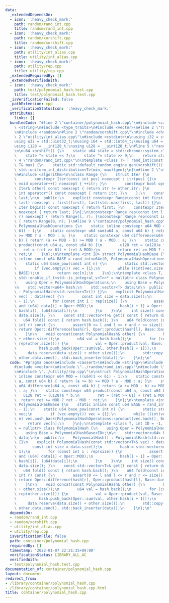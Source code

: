 ```yaml
---
data:
  _extendedDependsOn:
  - icon: ':heavy_check_mark:'
    path: random/rand_int.cpp
    title: random/rand_int.cpp
  - icon: ':heavy_check_mark:'
    path: random/xorshift.cpp
    title: random/xorshift.cpp
  - icon: ':heavy_check_mark:'
    path: utility/int_alias.cpp
    title: utility/int_alias.cpp
  - icon: ':heavy_check_mark:'
    path: utility/rep.cpp
    title: utility/rep.cpp
  _extendedRequiredBy: []
  _extendedVerifiedWith:
  - icon: ':heavy_check_mark:'
    path: test/polynomial_hash.test.cpp
    title: test/polynomial_hash.test.cpp
  _isVerificationFailed: false
  _pathExtension: cpp
  _verificationStatusIcon: ':heavy_check_mark:'
  attributes:
    links: []
  bundledCode: "#line 2 \"container/polynomial_hash.cpp\"\n#include <cassert>\n#include\
    \ <string>\n#include <type_traits>\n#include <vector>\n#line 2 \"random/rand_int.cpp\"\
    \n#include <random>\n#line 2 \"random/xorshift.cpp\"\n#include <chrono>\n#line\
    \ 2 \"utility/int_alias.cpp\"\n#include <cstdint>\n\nusing i32 = std::int32_t;\n\
    using u32 = std::uint32_t;\nusing i64 = std::int64_t;\nusing u64 = std::uint64_t;\n\
    using i128 = __int128_t;\nusing u128 = __uint128_t;\n#line 5 \"random/xorshift.cpp\"\
    \n\nu64 xorshift() {\n    static u64 state = std::chrono::system_clock::now().time_since_epoch().count();\n\
    \    state ^= state << 7;\n    state ^= state >> 9;\n    return state;\n}\n#line\
    \ 4 \"random/rand_int.cpp\"\n\ntemplate <class T> T rand_int(const T& min, const\
    \ T& max) {\n    static std::default_random_engine gen(xorshift());\n    return\
    \ std::uniform_int_distribution<T>(min, max)(gen);\n}\n#line 2 \"utility/rep.cpp\"\
    \n#include <algorithm>\n\nclass Range {\n    struct Iter {\n        int itr;\n\
    \        constexpr Iter(const int pos) noexcept : itr(pos) {}\n        constexpr\
    \ void operator++() noexcept { ++itr; }\n        constexpr bool operator!=(const\
    \ Iter& other) const noexcept { return itr != other.itr; }\n        constexpr\
    \ int operator*() const noexcept { return itr; }\n    };\n    const Iter first,\
    \ last;\n\n  public:\n    explicit constexpr Range(const int first, const int\
    \ last) noexcept : first(first), last(std::max(first, last)) {}\n    constexpr\
    \ Iter begin() const noexcept { return first; }\n    constexpr Iter end() const\
    \ noexcept { return last; }\n};\n\nconstexpr Range rep(const int l, const int\
    \ r) noexcept { return Range(l, r); }\nconstexpr Range rep(const int n) noexcept\
    \ { return Range(0, n); }\n#line 9 \"container/polynomial_hash.cpp\"\n\nstruct\
    \ PolynomialHashOperations {\n    static inline constexpr u64 MOD = ((u64)1 <<\
    \ 61) - 1;\n    static constexpr u64 sum(u64 a, const u64 b) { return (a += b)\
    \ >= MOD ? a - MOD : a; }\n    static constexpr u64 difference(u64 a, const u64\
    \ b) { return (a += MOD - b) >= MOD ? a - MOD : a; }\n    static constexpr u64\
    \ product(const u64 a, const u64 b) {\n        u128 ret = (u128)a * b;\n     \
    \   ret = (ret >> 61) + (ret & MOD);\n        return ret >= MOD ? ret - MOD :\
    \ ret;\n    }\n};\n\ntemplate <int ID> struct PolynomialHashBase {\n    static\
    \ inline const u64 BASE = rand_int<u64>(0, PolynomialHashOperations::MOD - 1);\n\
    \    static u64 base_pow(const int n) {\n        static std::vector<u64> vec;\n\
    \        if (vec.empty()) vec = {1};\n        while ((int)vec.size() <= n) vec.push_back(PolynomialHashOperations::product(vec.back(),\
    \ BASE));\n        return vec[n];\n    }\n};\n\ntemplate <class T, int ID = -1,\
    \ std::enable_if_t<std::is_integral_v<T>>* = nullptr> class PolynomialHash {\n\
    \    using Oper = PolynomialHashOperations;\n    using Base = PolynomialHashBase<ID>;\n\
    \n    std::vector<u64> hash;\n    std::vector<T> data;\n\n  public:\n    PolynomialHash()\
    \ : PolynomialHash(std::vector<T>()) {}\n    explicit PolynomialHash(const std::vector<T>&\
    \ vec) : data(vec) {\n        const int size = data.size();\n        hash = std::vector<u64>(size\
    \ + 1);\n        for (const int i : rep(size)) {\n            assert(0 <= data[i]\
    \ and (u64) data[i] < Oper::MOD);\n            hash[i + 1] = Oper::sum(Oper::product(Base::BASE,\
    \ hash[i]), (u64)data[i]);\n        }\n    }\n\n    int size() const { return\
    \ data.size(); }\n    const std::vector<T>& get() const { return data; }\n\n \
    \   u64 fold() const { return hash.back(); }\n    u64 fold(const int l, const\
    \ int r) const {\n        assert(0 <= l and l <= r and r <= size());\n       \
    \ return Oper::difference(hash[r], Oper::product(hash[l], Base::base_pow(r - l)));\n\
    \    }\n\n    void concat(const PolynomialHash& other) {\n        hash.reserve(hash.size()\
    \ + other.size());\n        u64 val = hash.back();\n        for (const int i :\
    \ rep(other.size())) {\n            val = Oper::product(val, Base::BASE);\n  \
    \          hash.push_back(Oper::sum(val, other.hash[i + 1]));\n        }\n   \
    \     data.reserve(data.size() + other.size());\n        std::copy(other.data.cbegin(),\
    \ other.data.cend(), std::back_inserter(data));\n    }\n};\n"
  code: "#pragma once\n#include <cassert>\n#include <string>\n#include <type_traits>\n\
    #include <vector>\n#include \"../random/rand_int.cpp\"\n#include \"../utility/int_alias.cpp\"\
    \n#include \"../utility/rep.cpp\"\n\nstruct PolynomialHashOperations {\n    static\
    \ inline constexpr u64 MOD = ((u64)1 << 61) - 1;\n    static constexpr u64 sum(u64\
    \ a, const u64 b) { return (a += b) >= MOD ? a - MOD : a; }\n    static constexpr\
    \ u64 difference(u64 a, const u64 b) { return (a += MOD - b) >= MOD ? a - MOD\
    \ : a; }\n    static constexpr u64 product(const u64 a, const u64 b) {\n     \
    \   u128 ret = (u128)a * b;\n        ret = (ret >> 61) + (ret & MOD);\n      \
    \  return ret >= MOD ? ret - MOD : ret;\n    }\n};\n\ntemplate <int ID> struct\
    \ PolynomialHashBase {\n    static inline const u64 BASE = rand_int<u64>(0, PolynomialHashOperations::MOD\
    \ - 1);\n    static u64 base_pow(const int n) {\n        static std::vector<u64>\
    \ vec;\n        if (vec.empty()) vec = {1};\n        while ((int)vec.size() <=\
    \ n) vec.push_back(PolynomialHashOperations::product(vec.back(), BASE));\n   \
    \     return vec[n];\n    }\n};\n\ntemplate <class T, int ID = -1, std::enable_if_t<std::is_integral_v<T>>*\
    \ = nullptr> class PolynomialHash {\n    using Oper = PolynomialHashOperations;\n\
    \    using Base = PolynomialHashBase<ID>;\n\n    std::vector<u64> hash;\n    std::vector<T>\
    \ data;\n\n  public:\n    PolynomialHash() : PolynomialHash(std::vector<T>())\
    \ {}\n    explicit PolynomialHash(const std::vector<T>& vec) : data(vec) {\n \
    \       const int size = data.size();\n        hash = std::vector<u64>(size +\
    \ 1);\n        for (const int i : rep(size)) {\n            assert(0 <= data[i]\
    \ and (u64) data[i] < Oper::MOD);\n            hash[i + 1] = Oper::sum(Oper::product(Base::BASE,\
    \ hash[i]), (u64)data[i]);\n        }\n    }\n\n    int size() const { return\
    \ data.size(); }\n    const std::vector<T>& get() const { return data; }\n\n \
    \   u64 fold() const { return hash.back(); }\n    u64 fold(const int l, const\
    \ int r) const {\n        assert(0 <= l and l <= r and r <= size());\n       \
    \ return Oper::difference(hash[r], Oper::product(hash[l], Base::base_pow(r - l)));\n\
    \    }\n\n    void concat(const PolynomialHash& other) {\n        hash.reserve(hash.size()\
    \ + other.size());\n        u64 val = hash.back();\n        for (const int i :\
    \ rep(other.size())) {\n            val = Oper::product(val, Base::BASE);\n  \
    \          hash.push_back(Oper::sum(val, other.hash[i + 1]));\n        }\n   \
    \     data.reserve(data.size() + other.size());\n        std::copy(other.data.cbegin(),\
    \ other.data.cend(), std::back_inserter(data));\n    }\n};\n"
  dependsOn:
  - random/rand_int.cpp
  - random/xorshift.cpp
  - utility/int_alias.cpp
  - utility/rep.cpp
  isVerificationFile: false
  path: container/polynomial_hash.cpp
  requiredBy: []
  timestamp: '2022-01-07 22:21:35+09:00'
  verificationStatus: LIBRARY_ALL_AC
  verifiedWith:
  - test/polynomial_hash.test.cpp
documentation_of: container/polynomial_hash.cpp
layout: document
redirect_from:
- /library/container/polynomial_hash.cpp
- /library/container/polynomial_hash.cpp.html
title: container/polynomial_hash.cpp
---
```

